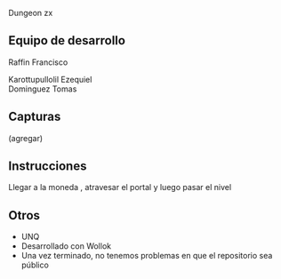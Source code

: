 Dungeon zx

## Equipo de desarrollo
Raffin Francisco 
     
Karottupullolil  Ezequiel  
Dominguez Tomas 

## Capturas

(agregar)

##  Instrucciones
Llegar a la moneda , atravesar el portal y  luego pasar el nivel 


## Otros

- UNQ
- Desarrollado con Wollok
- Una vez terminado, no tenemos problemas en que el repositorio sea público 
